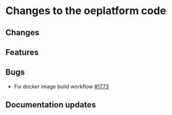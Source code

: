 <!--
SPDX-FileCopyrightText: 2025 Jonas Huber <https://github.com/jh-RLI>

SPDX-License-Identifier: CC0-1.0
-->

# Changes to the oeplatform code

## Changes

## Features

## Bugs

- Fix docker image build workflow [#1773](https://github.com/OpenEnergyPlatform/oeplatform/pull/1773)

## Documentation updates
